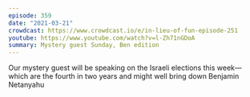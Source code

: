 ```yaml
---
episode: 359
date: "2021-03-21"
crowdcast: https://www.crowdcast.io/e/in-lieu-of-fun-episode-251
youtube: https://www.youtube.com/watch?v=l-Zh71nGDoA
summary: Mystery guest Sunday, Ben edition
---
```

Our mystery guest will be speaking on the Israeli elections this week—which are
the fourth in two years and might well bring down Benjamin Netanyahu
